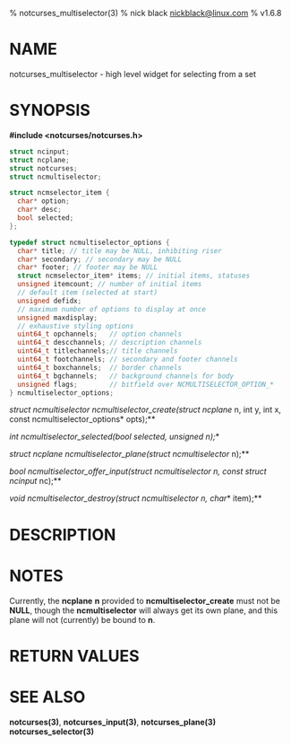 % notcurses_multiselector(3)
% nick black <nickblack@linux.com>
% v1.6.8

# NAME

notcurses_multiselector - high level widget for selecting from a set

# SYNOPSIS

**#include <notcurses/notcurses.h>**

```c
struct ncinput;
struct ncplane;
struct notcurses;
struct ncmultiselector;

struct ncmselector_item {
  char* option;
  char* desc;
  bool selected;
};

typedef struct ncmultiselector_options {
  char* title; // title may be NULL, inhibiting riser
  char* secondary; // secondary may be NULL
  char* footer; // footer may be NULL
  struct ncmselector_item* items; // initial items, statuses
  unsigned itemcount; // number of initial items
  // default item (selected at start)
  unsigned defidx;
  // maximum number of options to display at once
  unsigned maxdisplay;
  // exhaustive styling options
  uint64_t opchannels;   // option channels
  uint64_t descchannels; // description channels
  uint64_t titlechannels;// title channels
  uint64_t footchannels; // secondary and footer channels
  uint64_t boxchannels;  // border channels
  uint64_t bgchannels;   // background channels for body
  unsigned flags;        // bitfield over NCMULTISELECTOR_OPTION_*
} ncmultiselector_options;
```

**struct ncmultiselector* ncmultiselector_create(struct ncplane* n, int y, int x, const ncmultiselector_options* opts);**

**int ncmultiselector_selected(bool* selected, unsigned n);**

**struct ncplane* ncmultiselector_plane(struct ncmultiselector* n);**

**bool ncmultiselector_offer_input(struct ncmultiselector* n, const struct ncinput* nc);**

**void ncmultiselector_destroy(struct ncmultiselector* n, char** item);**

# DESCRIPTION

# NOTES

Currently, the **ncplane** **n** provided to **ncmultiselector_create** must
not be **NULL**, though the **ncmultiselector** will always get its own plane,
and this plane will not (currently) be bound to **n**.


# RETURN VALUES

# SEE ALSO

**notcurses(3)**,
**notcurses_input(3)**,
**notcurses_plane(3)**
**notcurses_selector(3)**
